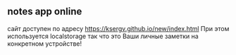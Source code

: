 ## notes app online
 сайт доступен по адресу https://ksergv.github.io/new/index.html
При этом используется localstorage так что это Ваши личные заметки на конкретном устройстве!
